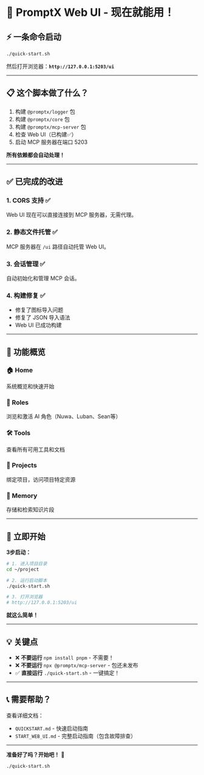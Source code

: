 # 🎯 PromptX Web UI - 现在就能用！

## ⚡ 一条命令启动

```bash
./quick-start.sh
```

然后打开浏览器：**`http://127.0.0.1:5203/ui`**

---

## 📋 这个脚本做了什么？

1. 构建 `@promptx/logger` 包
2. 构建 `@promptx/core` 包
3. 构建 `@promptx/mcp-server` 包
4. 检查 Web UI（已构建✅）
5. 启动 MCP 服务器在端口 5203

**所有依赖都会自动处理！**

---

## ✅ 已完成的改进

### 1. **CORS 支持** ✅
Web UI 现在可以直接连接到 MCP 服务器，无需代理。

### 2. **静态文件托管** ✅
MCP 服务器在 `/ui` 路径自动托管 Web UI。

### 3. **会话管理** ✅
自动初始化和管理 MCP 会话。

### 4. **构建修复** ✅
- 修复了图标导入问题
- 修复了 JSON 导入语法
- Web UI 已成功构建

---

## 🎨 功能概览

### 🏠 Home
系统概览和快速开始

### 👥 Roles
浏览和激活 AI 角色（Nuwa、Luban、Sean等）

### 🛠️ Tools
查看所有可用工具和文档

### 📁 Projects
绑定项目，访问项目特定资源

### 🧠 Memory
存储和检索知识片段

---

## 🚀 立即开始

**3步启动：**

```bash
# 1. 进入项目目录
cd ~/project

# 2. 运行启动脚本
./quick-start.sh

# 3. 打开浏览器
# http://127.0.0.1:5203/ui
```

**就这么简单！**

---

## 💡 关键点

- ❌ **不要运行** `npm install pnpm` - 不需要！
- ❌ **不要运行** `npx @promptx/mcp-server` - 包还未发布
- ✅ **直接运行** `./quick-start.sh` - 一键搞定！

---

## 📞 需要帮助？

查看详细文档：
- `QUICKSTART.md` - 快速启动指南
- `START_WEB_UI.md` - 完整启动指南（包含故障排查）

---

**准备好了吗？开始吧！** 🚀

```bash
./quick-start.sh
```
